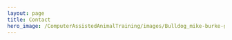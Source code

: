```yaml
---
layout: page
title: Contact
hero_image: /ComputerAssistedAnimalTraining/images/Bulldog_mike-burke-gxyfJQg7Lno-unsplash.jpg
---
```


